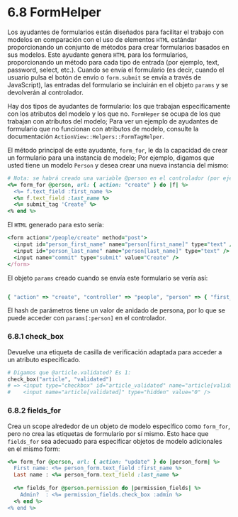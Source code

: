 # 6.8 FormHelper

Los ayudantes de formularios están diseñados para facilitar el trabajo con modelos en comparación con el uso de elementos `HTML` estándar proporcionando un conjunto de métodos para crear formularios basados ​​en sus modelos. Este ayudante genera `HTML` para los formularios, proporcionando un método para cada tipo de entrada \(por ejemplo, text, password, select, etc.\). Cuando se envía el formulario \(es decir, cuando el usuario pulsa el botón de envío o `form.submit` se envía a través de JavaScript\), las entradas del formulario se incluirán en el objeto `params` y se devolverán al controlador.

Hay dos tipos de ayudantes de formulario: los que trabajan específicamente con los atributos del modelo y los que no. `FormHeper` se ocupa de los que trabajan con atributos del modelo; Para ver un ejemplo de ayudantes de formulario que no funcionan con atributos de modelo, consulte la documentación `ActionView::Helpers::FormTagHelper`.

El método principal de este ayudante, `form_for`, le da la capacidad de crear un formulario para una instancia de modelo; Por ejemplo, digamos que usted tiene un modelo `Person` y desea crear una nueva instancia del mismo:

```ruby
# Nota: se habrá creado una variable @person en el controlador (por ejemplo, @person = Person.new)
<%= form_for @person, url: { action: "create" } do |f| %>
  <%= f.text_field :first_name %>
  <%= f.text_field :last_name %>
  <%= submit_tag 'Create' %>
<% end %>
```

El `HTML` generado para esto sería:

```ruby
<form action="/people/create" method="post">
  <input id="person_first_name" name="person[first_name]" type="text" />
  <input id="person_last_name" name="person[last_name]" type="text" />
  <input name="commit" type="submit" value="Create" />
</form>
```

El objeto `params` creado cuando se envía este formulario se vería así:

```ruby

{ "action" => "create", "controller" => "people", "person" => { "first_name" => "William", "last_name" => "Smith" } }
```

El hash de parámetros tiene un valor de anidado de persona, por lo que se puede acceder con `params[:person]` en el controlador.



### 6.8.1 check\_box

Devuelve una etiqueta de casilla de verificación adaptada para acceder a un atributo especificado.

```ruby
# Digamos que @article.validated? Es 1:
check_box("article", "validated")
# => <input type="checkbox" id="article_validated" name="article[validated]" value="1" />
#    <input name="article[validated]" type="hidden" value="0" />
```



### 6.8.2 fields\_for

Crea un scope alrededor de un objeto de modelo específico como `form_for`, pero no crea las etiquetas de formulario por sí mismo. Esto hace que `fields_for` sea adecuado para especificar objetos de modelo adicionales en el mismo form:

```ruby
<%= form_for @person, url: { action: "update" } do |person_form| %>
  First name: <%= person_form.text_field :first_name %>
  Last name : <%= person_form.text_field :last_name %>
 
  <%= fields_for @person.permission do |permission_fields| %>
    Admin?  : <%= permission_fields.check_box :admin %>
  <% end %>
<% end %>
```













